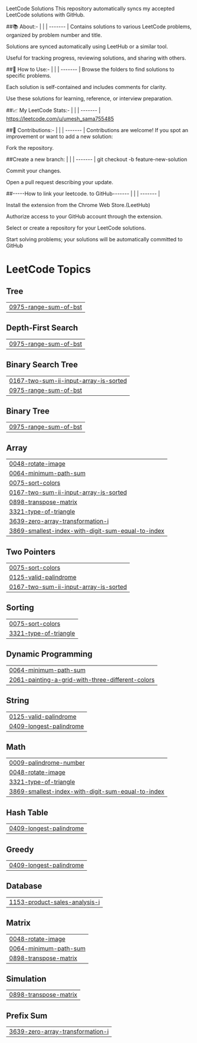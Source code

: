 LeetCode Solutions
This repository automatically syncs my accepted LeetCode solutions with GitHub.

##📚 About:-
|  |
| ------- |
Contains solutions to various LeetCode problems, organized by problem number and title.

Solutions are synced automatically using LeetHub or a similar tool.

Useful for tracking progress, reviewing solutions, and sharing with others.








##🚀 How to Use:-
|  |
| ------- |
Browse the folders to find solutions to specific problems.

Each solution is self-contained and includes comments for clarity.

Use these solutions for learning, reference, or interview preparation.








##📈 My LeetCode Stats:-
|  |
| ------- |
https://leetcode.com/u/umesh_sama755485







##🤝 Contributions:-
|  |
| ------- |
Contributions are welcome!
If you spot an improvement or want to add a new solution:


Fork the repository.

##Create a new branch:
|  |
| ------- |
git checkout -b feature-new-solution

Commit your changes.

Open a pull request describing your update.










##-----How to link your leetcode. to GitHub-------
|  |
| ------- |

Install the extension from the Chrome Web Store.(LeetHub)

Authorize access to your GitHub account through the extension.

Select or create a repository for your LeetCode solutions.

Start solving problems; your solutions will be automatically committed to GitHub


<!---LeetCode Topics Start-->
# LeetCode Topics
## Tree
|  |
| ------- |
| [0975-range-sum-of-bst](https://github.com/umesh755485/leetcode/tree/master/0975-range-sum-of-bst) |
## Depth-First Search
|  |
| ------- |
| [0975-range-sum-of-bst](https://github.com/umesh755485/leetcode/tree/master/0975-range-sum-of-bst) |
## Binary Search Tree
|  |
| ------- |
| [0167-two-sum-ii-input-array-is-sorted](https://github.com/umesh755485/leetcode/tree/master/0167-two-sum-ii-input-array-is-sorted) |
| [0975-range-sum-of-bst](https://github.com/umesh755485/leetcode/tree/master/0975-range-sum-of-bst) |
## Binary Tree
|  |
| ------- |
| [0975-range-sum-of-bst](https://github.com/umesh755485/leetcode/tree/master/0975-range-sum-of-bst) |
## Array
|  |
| ------- |
| [0048-rotate-image](https://github.com/umesh755485/leetcode/tree/master/0048-rotate-image) |
| [0064-minimum-path-sum](https://github.com/umesh755485/leetcode/tree/master/0064-minimum-path-sum) |
| [0075-sort-colors](https://github.com/umesh755485/leetcode/tree/master/0075-sort-colors) |
| [0167-two-sum-ii-input-array-is-sorted](https://github.com/umesh755485/leetcode/tree/master/0167-two-sum-ii-input-array-is-sorted) |
| [0898-transpose-matrix](https://github.com/umesh755485/leetcode/tree/master/0898-transpose-matrix) |
| [3321-type-of-triangle](https://github.com/umesh755485/leetcode/tree/master/3321-type-of-triangle) |
| [3639-zero-array-transformation-i](https://github.com/umesh755485/leetcode/tree/master/3639-zero-array-transformation-i) |
| [3869-smallest-index-with-digit-sum-equal-to-index](https://github.com/umesh755485/leetcode/tree/master/3869-smallest-index-with-digit-sum-equal-to-index) |
## Two Pointers
|  |
| ------- |
| [0075-sort-colors](https://github.com/umesh755485/leetcode/tree/master/0075-sort-colors) |
| [0125-valid-palindrome](https://github.com/umesh755485/leetcode/tree/master/0125-valid-palindrome) |
| [0167-two-sum-ii-input-array-is-sorted](https://github.com/umesh755485/leetcode/tree/master/0167-two-sum-ii-input-array-is-sorted) |
## Sorting
|  |
| ------- |
| [0075-sort-colors](https://github.com/umesh755485/leetcode/tree/master/0075-sort-colors) |
| [3321-type-of-triangle](https://github.com/umesh755485/leetcode/tree/master/3321-type-of-triangle) |
## Dynamic Programming
|  |
| ------- |
| [0064-minimum-path-sum](https://github.com/umesh755485/leetcode/tree/master/0064-minimum-path-sum) |
| [2061-painting-a-grid-with-three-different-colors](https://github.com/umesh755485/leetcode/tree/master/2061-painting-a-grid-with-three-different-colors) |
## String
|  |
| ------- |
| [0125-valid-palindrome](https://github.com/umesh755485/leetcode/tree/master/0125-valid-palindrome) |
| [0409-longest-palindrome](https://github.com/umesh755485/leetcode/tree/master/0409-longest-palindrome) |
## Math
|  |
| ------- |
| [0009-palindrome-number](https://github.com/umesh755485/leetcode/tree/master/0009-palindrome-number) |
| [0048-rotate-image](https://github.com/umesh755485/leetcode/tree/master/0048-rotate-image) |
| [3321-type-of-triangle](https://github.com/umesh755485/leetcode/tree/master/3321-type-of-triangle) |
| [3869-smallest-index-with-digit-sum-equal-to-index](https://github.com/umesh755485/leetcode/tree/master/3869-smallest-index-with-digit-sum-equal-to-index) |
## Hash Table
|  |
| ------- |
| [0409-longest-palindrome](https://github.com/umesh755485/leetcode/tree/master/0409-longest-palindrome) |
## Greedy
|  |
| ------- |
| [0409-longest-palindrome](https://github.com/umesh755485/leetcode/tree/master/0409-longest-palindrome) |
## Database
|  |
| ------- |
| [1153-product-sales-analysis-i](https://github.com/umesh755485/leetcode/tree/master/1153-product-sales-analysis-i) |
## Matrix
|  |
| ------- |
| [0048-rotate-image](https://github.com/umesh755485/leetcode/tree/master/0048-rotate-image) |
| [0064-minimum-path-sum](https://github.com/umesh755485/leetcode/tree/master/0064-minimum-path-sum) |
| [0898-transpose-matrix](https://github.com/umesh755485/leetcode/tree/master/0898-transpose-matrix) |
## Simulation
|  |
| ------- |
| [0898-transpose-matrix](https://github.com/umesh755485/leetcode/tree/master/0898-transpose-matrix) |
## Prefix Sum
|  |
| ------- |
| [3639-zero-array-transformation-i](https://github.com/umesh755485/leetcode/tree/master/3639-zero-array-transformation-i) |
<!---LeetCode Topics End-->